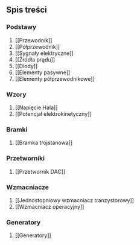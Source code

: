 ## Spis treści
### Podstawy
1. [[Przewodnik]]
2. [[Półprzewodnik]]
3. [[Sygnały elektryczne]]
4. [[Źródła prądu]]
5. [[Diody]]
6. [[Elementy pasywne]]
7. [[Elementy półprzewodnikowe]]

### Wzory
1. [[Napięcie Hala]]
2. [[Potencjał elektrokinetyczny]]

### Bramki
1. [[Bramka trójstanowa]]

### Przetworniki
1. [[Przetwornik DAC]]

### Wzmacniacze
1. [[Jednostopniowy wzmacniacz tranzystorowy]]
2. [[Wzmacniacz operacyjny]]

### Generatory
1. [[Generatory]]